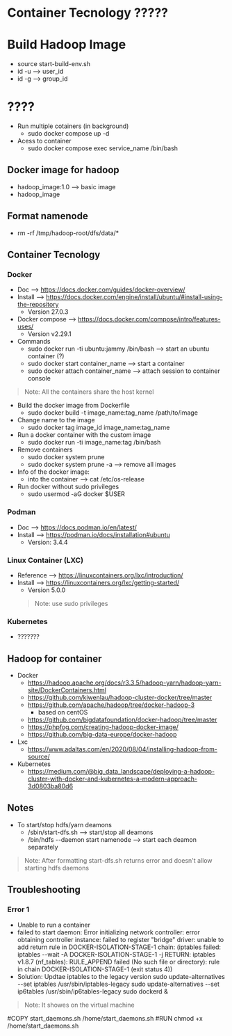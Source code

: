 # Container Tecnology ?????

# Build Hadoop Image
* source start-build-env.sh
* id -u --> user_id
* id -g --> group_id


# ????
* Run multiple cotainers (in background)
    * sudo docker compose up -d
*  Acess to container
    * sudo docker compose exec service_name /bin/bash


## Docker image for hadoop
* hadoop_image:1.0 --> basic image
* hadoop_image

## Format namenode
* rm -rf /tmp/hadoop-root/dfs/data/* 


## Container Tecnology
### Docker 
* Doc --> https://docs.docker.com/guides/docker-overview/
* Install --> https://docs.docker.com/engine/install/ubuntu/#install-using-the-repository
    * Version 27.0.3
* Docker compose --> https://docs.docker.com/compose/intro/features-uses/
    * Version v2.29.1
* Commands 
    * sudo docker run -ti ubuntu:jammy /bin/bash --> start an ubuntu container (?)
    * sudo docker start container_name --> start a container
    * sudo docker attach container_name --> attach session to container console
> Note: All the containers share the host kernel
* Build the docker image from Dockerfile
    * sudo docker build -t image_name:tag_name /path/to/image
* Change name to the image
    * sudo docker tag image_id image_name:tag_name
* Run a docker container with the custom image
    * sudo docker run -ti image_name:tag /bin/bash
* Remove containers
    * sudo docker system prune
    * sudo docker system prune -a --> remove all images
* Info of the docker image:
    * into the container --> cat /etc/os-release
* Run docker without sudo privileges
    * sudo usermod -aG docker $USER

### Podman
* Doc --> https://docs.podman.io/en/latest/
* Install --> https://podman.io/docs/installation#ubuntu
    * Version: 3.4.4

### Linux Container (LXC)
* Reference --> https://linuxcontainers.org/lxc/introduction/
* Install --> https://linuxcontainers.org/lxc/getting-started/
    * Version 5.0.0
    > Note: use sudo privileges

### Kubernetes
* ???????


## Hadoop for container
* Docker 
    * https://hadoop.apache.org/docs/r3.3.5/hadoop-yarn/hadoop-yarn-site/DockerContainers.html
    * https://github.com/kiwenlau/hadoop-cluster-docker/tree/master
    * https://github.com/apache/hadoop/tree/docker-hadoop-3
        * based on centOS
    * https://github.com/bigdatafoundation/docker-hadoop/tree/master
    * https://phpfog.com/creating-hadoop-docker-image/
    * https://github.com/big-data-europe/docker-hadoop
* Lxc 
    * https://www.adaltas.com/en/2020/08/04/installing-hadoop-from-source/
* Kubernetes
    * https://medium.com/@big_data_landscape/deploying-a-hadoop-cluster-with-docker-and-kubernetes-a-modern-approach-3d0803ba80d6

## Notes
* To start/stop hdfs/yarn deamons
    * /sbin/start-dfs.sh --> start/stop all deamons
    * /bin/hdfs --daemon start namenode --> start each deamon separately
> Note: After formatting start-dfs.sh returns error and doesn't allow starting hdfs daemons

## Troubleshooting
### Error 1
* Unable to run a container
* failed to start daemon: Error initializing network controller: error obtaining controller instance: failed to register "bridge" driver: unable to add return rule in DOCKER-ISOLATION-STAGE-1 chain:  (iptables failed: iptables --wait -A DOCKER-ISOLATION-STAGE-1 -j RETURN: iptables v1.8.7 (nf_tables):  RULE_APPEND failed (No such file or directory): rule in chain DOCKER-ISOLATION-STAGE-1
(exit status 4))
* Solution: Updtae iptables to the legacy version 
sudo update-alternatives --set iptables /usr/sbin/iptables-legacy
sudo update-alternatives --set ip6tables /usr/sbin/ip6tables-legacy
sudo dockerd &
 
> Note: It showes on the virtual machine


#COPY start_daemons.sh /home/start_daemons.sh
#RUN chmod +x /home/start_daemons.sh 